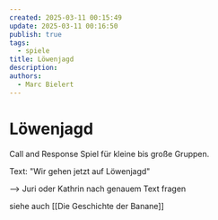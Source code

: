 ```yaml
---
created: 2025-03-11 00:15:49
update: 2025-03-11 00:16:50
publish: true
tags:
  - spiele
title: Löwenjagd
description: 
authors:
  - Marc Bielert
---
```


# Löwenjagd

Call and Response Spiel für kleine bis große Gruppen.

Text:
"Wir gehen jetzt auf Löwenjagd"

--> Juri oder Kathrin nach genauem Text fragen

siehe auch [[Die Geschichte der Banane]]


